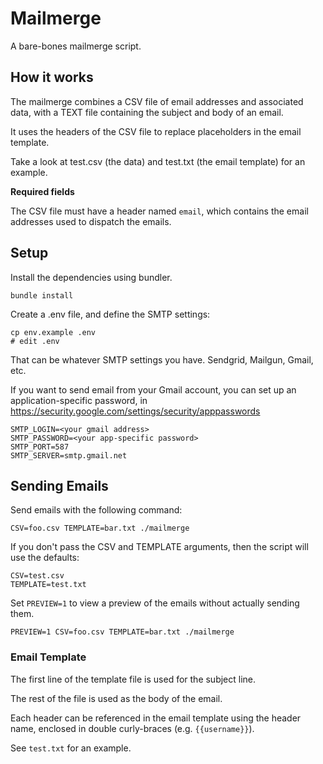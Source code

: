 # Mailmerge

A bare-bones mailmerge script.

## How it works

The mailmerge combines a CSV file of email addresses and associated data, with a TEXT file containing
the subject and body of an email.

It uses the headers of the CSV file to replace placeholders in the email template.

Take a look at test.csv (the data) and test.txt (the email template) for an example.

**Required fields**

The CSV file must have a header named `email`, which contains the email addresses used to dispatch
the emails.

## Setup

Install the dependencies using bundler.

```
bundle install
```

Create a .env file, and define the SMTP settings:

```
cp env.example .env
# edit .env
```

That can be whatever SMTP settings you have. Sendgrid, Mailgun, Gmail, etc.

If you want to send email from your Gmail account, you can set up an application-specific password, in
https://security.google.com/settings/security/apppasswords

```
SMTP_LOGIN=<your gmail address>
SMTP_PASSWORD=<your app-specific password>
SMTP_PORT=587
SMTP_SERVER=smtp.gmail.net
```

## Sending Emails

Send emails with the following command:

```
CSV=foo.csv TEMPLATE=bar.txt ./mailmerge
```

If you don't pass the CSV and TEMPLATE arguments, then the script will use the defaults:

```
CSV=test.csv
TEMPLATE=test.txt
```

Set `PREVIEW=1` to view a preview of the emails without actually sending them.

```
PREVIEW=1 CSV=foo.csv TEMPLATE=bar.txt ./mailmerge
```

### Email Template

The first line of the template file is used for the subject line.

The rest of the file is used as the body of the email.

Each header can be referenced in the email template using the header name,
enclosed in double curly-braces (e.g. `{{username}}`).

See `test.txt` for an example.
